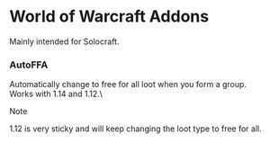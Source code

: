 # World of Warcraft Addons

Mainly intended for Solocraft.

### AutoFFA
Automatically change to free for all loot when you form a group.\
Works with 1.14 and 1.12.\
> [!NOTE]
> 1.12 is very sticky and will keep changing the loot type to free for all.
